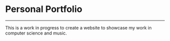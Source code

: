 # Personal Portfolio
---
This is a work in progress to create a website to showcase my work in computer science and music.
